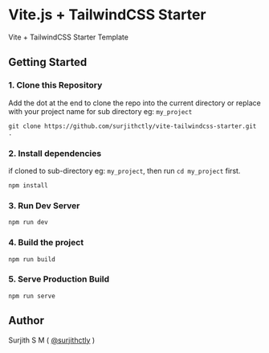 # Vite.js + TailwindCSS Starter
Vite + TailwindCSS Starter Template

## Getting Started

### 1\. Clone this Repository
Add the dot at the end to clone the repo into the current directory or replace with your project name for sub directory eg: `my_project`
```
git clone https://github.com/surjithctly/vite-tailwindcss-starter.git .
```

### 2\. Install dependencies
if cloned to sub-directory eg: `my_project`, then run `cd my_project` first.

```
npm install
```

### 3\. Run Dev Server

```
npm run dev
```

### 4\. Build the project

```
npm run build
```

### 5\. Serve Production Build

```
npm run serve
```

## Author

Surjith S M ( [@surjithctly](https://surjithctly.in/) )
